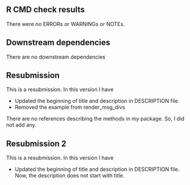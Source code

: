 ## R CMD check results
There were no ERRORs or WARNINGs or NOTEs. 

## Downstream dependencies
There are no downstream dependencies

## Resubmission
This is a resubmission. In this version I have

* Updated the beginning of title and description in DESCRIPTION file
* Removed the example from render_msg_divs

There are no references describing the methods in my package. So, I did not add any.

## Resubmission 2
This is a resubmission. In this version I have

* Updated the beginning of title and description in DESCRIPTION file. Now, the description does not start with title.

